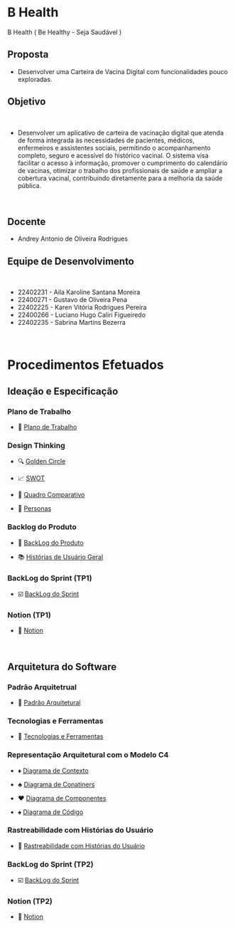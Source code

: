 # B Health
 B Health ( Be Healthy - Seja Saudável )

## Proposta
- Desenvolver uma Carteira de Vacina Digital com funcionalidades pouco exploradas.

## Objetivo
<br>

- Desenvolver um aplicativo de carteira de vacinação digital que atenda de forma integrada às necessidades de pacientes, médicos, enfermeiros e assistentes sociais, permitindo o acompanhamento completo, seguro e acessível do histórico vacinal. O sistema visa facilitar o acesso à informação, promover o cumprimento do calendário de vacinas, otimizar o trabalho dos profissionais de saúde e ampliar a cobertura vacinal, contribuindo diretamente para a melhoria da saúde pública.
<br>

## Docente
- Andrey Antonio de Oliveira Rodrigues

## Equipe de Desenvolvimento 
<br>

- 22402231 - Aila Karoline Santana Moreira     
- 22400271 - Gustavo de Oliveira Pena        
- 22402225 - Karen Vitória Rodrigues Pereira   
- 22400266 - Luciano Hugo Caliri Figueiredo    
- 22402235 - Sabrina Martins Bezerra 
<br>

# Procedimentos Efetuados
## Ideação e Especificação

### Plano de Trabalho
- :speech_balloon: [Plano de Trabalho](https://github.com/hisokarenn/ES1-TP1/blob/3024e4547f1b4d19a0e6e4d1fa4128f276cb2b77/Ideacao_Especificacao/1_Plano_de_Trabalho/Plano_de_Trabalho.md)

### Design Thinking
- :mag: [Golden Circle](https://github.com/hisokarenn/ES1-TP1/blob/d64d984eea579a135c9c3db8bac4e7259134389f/Ideacao_Especificacao/2_Design_Thinking/1_Golden_Circle.md)

- :chart_with_upwards_trend: [SWOT](https://github.com/hisokarenn/ES1-TP1/blob/0a060202032f5070a14d8f3f0acd199e28d37678/Ideacao_Especificacao/2_Design_Thinking/2_SWOT.md)

- :twisted_rightwards_arrows: [Quadro Comparativo](https://github.com/hisokarenn/ES1-TP1/blob/d64d984eea579a135c9c3db8bac4e7259134389f/Ideacao_Especificacao/2_Design_Thinking/3_Quadro_Comparativo.md)

- :bust_in_silhouette: [Personas](https://github.com/hisokarenn/ES1-TP1/blob/d64d984eea579a135c9c3db8bac4e7259134389f/Ideacao_Especificacao/2_Design_Thinking/4_Personas.md)
  
### Backlog do Produto
- :busts_in_silhouette: [BackLog do Produto](https://github.com/hisokarenn/ES1-TP1/blob/3c7cdc2df9208b37f6b2d58faed286d33cebb316/Ideacao_Especificacao/3_BackLog_do_Produto/BackLog_do_Produto.md)

- :books: [Histórias de Usuário Geral](https://github.com/hisokarenn/ES1-TP1/blob/d64d984eea579a135c9c3db8bac4e7259134389f/Ideacao_Especificacao/3_BackLog_do_Produto/Hist%C3%B3rias_de_usu%C3%A1rio.md)

### BackLog do Sprint (TP1)
- :ballot_box_with_check: [BackLog do Sprint](https://github.com/hisokarenn/ES1-TP1/blob/0b3146d585bfd504fdefc0dddedc8519fd822b6d/Ideacao_Especificacao/4_BackLog_do_Sprint/BackLog_do_Sprint.md)

### Notion (TP1)
- :open_file_folder: [Notion](https://github.com/hisokarenn/ES1-TP1/tree/339d2631a9194a11bca8fbef5c0bb64f896ee82a/Ideacao_Especificacao/5_Notion)
<br>

## Arquitetura do Software
### Padrão Arquitetrual
- :triangular_ruler: [Padrão Arquitetural]()

### Tecnologias e Ferramentas
- :hammer: [Tecnologias e Ferramentas]()

### Representação Arquitetural com o Modelo C4
- :diamonds: [Diagrama de Contexto]()
  
- :clubs: [Diagrama de Conatiners]()
  
- :hearts: [Diagrama de Componentes]()
  
- :spades: [Diagrama de Código]()

### Rastreabilidade com Histórias do Usuário
- :pushpin: [Rastreabilidade com Histórias do Usuário]()

### BackLog do Sprint (TP2)
- :ballot_box_with_check: [BackLog do Sprint]()

### Notion (TP2)
- :open_file_folder: [Notion]()
